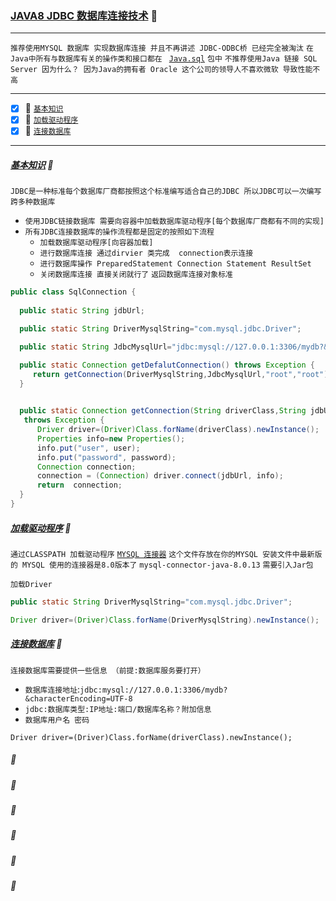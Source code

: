 ### [JAVA8 JDBC 数据库连接技术](#top) <b id="top"></b> :maple_leaf:

-----
`推荐使用MYSQL 数据库 实现数据库连接 并且不再讲述 JDBC-ODBC桥 已经完全被淘汰` `在Java中所有与数据库有关的操作类和接口都在 ` [`Java.sql`](https://docs.oracle.com/javase/8/docs/api/java/sql/package-summary.html) `包中` `不推荐使用Java 链接 SQL Server 因为什么？ 因为Java的拥有者
Oracle 这个公司的领导人不喜欢微软 导致性能不高`

------

- [x] :maple_leaf: [`基本知识`](#node)
- [x] :maple_leaf: [`加载驱动程序`](#load)
- [x] :maple_leaf: [`连接数据库`](#connect)

-----

##### [基本知识](#top) <b id="node"></b> :maple_leaf:
`JDBC是一种标准每个数据库厂商都按照这个标准编写适合自己的JDBC 所以JDBC可以一次编写 跨多种数据库`
* `使用JDBC链接数据库 需要向容器中加载数据库驱动程序[每个数据库厂商都有不同的实现]`
* `所有JDBC连接数据库的操作流程都是固定的按照如下流程`
   * `加载数据库驱动程序[向容器加载]`
   * `进行数据库连接 通过dirvier 类完成  connection表示连接`
   * `进行数据库操作 PreparedStatement Connection Statement ResultSet`
   * `关闭数据库连接 直接关闭就行了`
`返回数据库连接对象标准`   
```java
public class SqlConnection {
	
  public static String jdbUrl;

  public static String DriverMysqlString="com.mysql.jdbc.Driver";

  public static String JdbcMysqlUrl="jdbc:mysql://127.0.0.1:3306/mydb?&characterEncoding=UTF-8";

  public static Connection getDefalutConnection() throws Exception {
     return getConnection(DriverMysqlString,JdbcMysqlUrl,"root","root");
  }

	
  public static Connection getConnection(String driverClass,String jdbUrl,String user,String password)
   throws Exception {
      Driver driver=(Driver)Class.forName(driverClass).newInstance();
      Properties info=new Properties();
      info.put("user", user);
      info.put("password", password);
      Connection connection;
      connection = (Connection) driver.connect(jdbUrl, info);
      return  connection;
  }
} 
```  
##### [加载驱动程序](#top) <b id="load"></b> :maple_leaf:
`通过CLASSPATH 加载驱动程序` [`MYSQL 连接器`](https://www.mysql.com/products/connector/) `这个文件存放在你的MYSQL 安装文件中最新版的
MYSQL 使用的连接器是8.0版本了` `mysql-connector-java-8.0.13` `需要引入Jar包`

`加载Driver`
```java
public static String DriverMysqlString="com.mysql.jdbc.Driver";

Driver driver=(Driver)Class.forName(DriverMysqlString).newInstance();
```
##### [连接数据库](#top) <b id="connect"></b> :maple_leaf:
`连接数据库需要提供一些信息 （前提:数据库服务要打开）`
 * `数据库连接地址`:`jdbc:mysql://127.0.0.1:3306/mydb?&characterEncoding=UTF-8`
 * `jdbc:数据库类型:IP地址:端口/数据库名称？附加信息`
 * `数据库用户名 密码`
```
Driver driver=(Driver)Class.forName(driverClass).newInstance();
```


##### [](#top) <b id="top"></b> :maple_leaf:
##### [](#top) <b id="top"></b> :maple_leaf:
##### [](#top) <b id="top"></b> :maple_leaf:
##### [](#top) <b id="top"></b> :maple_leaf:
##### [](#top) <b id="top"></b> :maple_leaf:
##### [](#top) <b id="top"></b> :maple_leaf:
